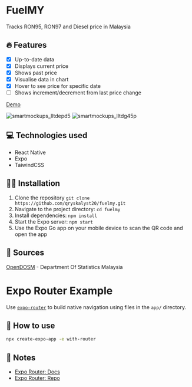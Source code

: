 # FuelMY
Tracks RON95, RON97 and Diesel price in Malaysia

## 🔥 Features
- [x] Up-to-date data
- [x] Displays current price
- [x] Shows past price
- [x] Visualise data in chart
- [x] Hover to see price for specific date
- [ ] Shows increment/decrement from last price change

[Demo](https://github.com/qryskalyst20/fuelmy/assets/65181897/6e778af2-912f-4147-95ab-31c8abadb609)

![smartmockups_lltdepd5](https://github.com/qryskalyst20/fuelmy/assets/65181897/f76f965b-06f6-4b22-9051-161b0dcf07f4)
![smartmockups_lltdg45p](https://github.com/qryskalyst20/fuelmy/assets/65181897/9268126d-fa5c-458d-a9f3-3c93fd676a4c)

## 💻 Technologies used
- React Native
- Expo
- TaiwindCSS

## 👷‍♂️ Installation 
1. Clone the repository `git clone https://github.com/qryskalyst20/fuelmy.git`
2. Navigate to the project directory: `cd fuelmy`
3. Install dependencies: `npm install`
4. Start the Expo server: `npm start`
5. Use the Expo Go app on your mobile device to scan the QR code and open the app

## :memo: Sources
[OpenDOSM](https://open.dosm.gov.my/) - Department Of Statistics Malaysia

# Expo Router Example

Use [`expo-router`](https://expo.github.io/router) to build native navigation using files in the `app/` directory.

## 🚀 How to use

```sh
npx create-expo-app -e with-router
```

## 📝 Notes

- [Expo Router: Docs](https://expo.github.io/router)
- [Expo Router: Repo](https://github.com/expo/router)

